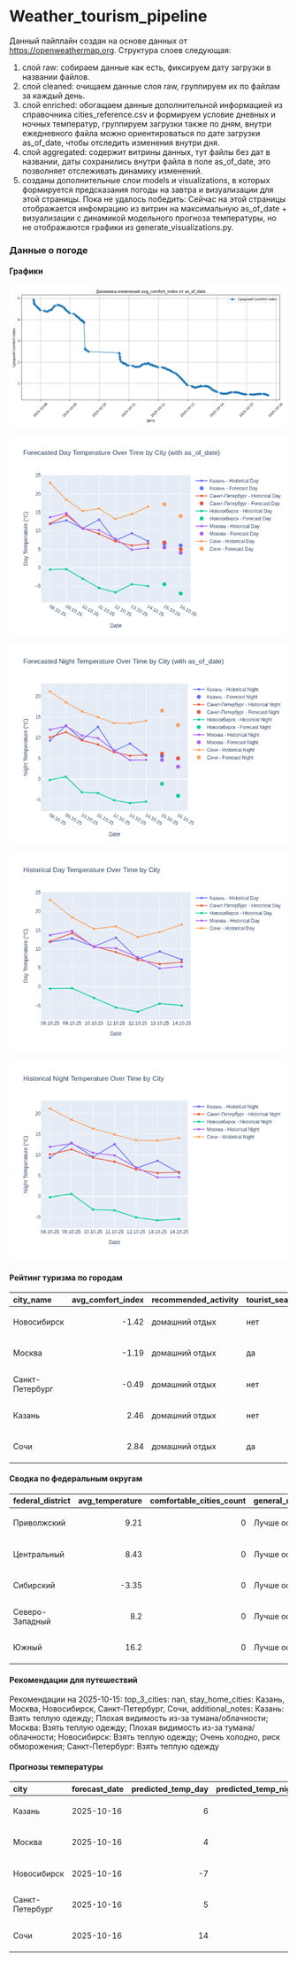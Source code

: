 # Weather_tourism_pipeline
Данный пайплайн создан на основе данных от https://openweathermap.org.
Структура слоев следующая:
  1) слой raw: 
  собираем данные как есть, фиксируем дату загрузки в названии файлов.
  2) слой cleaned:
  очищаем данные слоя raw, группируем их по файлам за каждый день.
  3) слой enriched:
  обогащаем данные дополнительной информацией из справочника cities_reference.csv и формируем условие дневных и ночных температур,
  группируем загрузки также по дням, внутри ежедневного файла можно ориентироваться по дате загрузки as_of_date, чтобы отследить изменения внутри дня.
  4) слой aggregated:
   содержит витрины данных, тут файлы без дат в названии, даты сохранились внутри файла в поле as_of_date, это позволняет отслеживать динамику изменений.
  6) созданы дополнительные слои models и visualizations, в которых формируется предсказания погоды на завтра и визуализации для этой страницы.
  Пока не удалось победить: Сейчас на этой страницы отображается инфомрацию из витрин на максимальную as_of_date + визуализации с динамикой модельного прогноза температуры, 
  но не отображаются графики из generate_visualizations.py.
<!-- WEATHER DATA START -->
### Данные о погоде

#### Графики
![Comfort Index Trend](data/visualizations/comfort_index_trend.png)

![Forecasted Day Temperature](data/visualizations/forecasted_day_temperature.png)

![Forecasted Night Temperature](data/visualizations/forecasted_night_temperature.png)

![Historical Day Temperature](data/visualizations/historical_day_temperature.png)

![Historical Night Temperature](data/visualizations/historical_night_temperature.png)

#### Рейтинг туризма по городам
| city_name       |   avg_comfort_index | recommended_activity   | tourist_season_match   | tourism_season   | tour_recommendation       | as_of_date          |
|:----------------|--------------------:|:-----------------------|:-----------------------|:-----------------|:--------------------------|:--------------------|
| Новосибирск     |               -1.42 | домашний отдых         | нет                    | Июнь-Август      | домашний отдых вне сезона | 2025-10-15 17:38:00 |
| Москва          |               -1.19 | домашний отдых         | да                     | Круглогодично    | домашний отдых в сезон    | 2025-10-15 17:38:00 |
| Санкт-Петербург |               -0.49 | домашний отдых         | нет                    | Май-Сентябрь     | домашний отдых вне сезона | 2025-10-15 17:38:00 |
| Казань          |                2.46 | домашний отдых         | нет                    | Май-Сентябрь     | домашний отдых вне сезона | 2025-10-15 17:38:00 |
| Сочи            |                2.84 | домашний отдых         | да                     | Май-Октябрь      | домашний отдых в сезон    | 2025-10-15 17:38:00 |

#### Сводка по федеральным округам
| federal_district   |   avg_temperature |   comfortable_cities_count | general_recommendation   | as_of_date          |
|:-------------------|------------------:|---------------------------:|:-------------------------|:--------------------|
| Приволжский        |              9.21 |                          0 | Лучше остаться дома      | 2025-10-15 17:38:00 |
| Центральный        |              8.43 |                          0 | Лучше остаться дома      | 2025-10-15 17:38:00 |
| Сибирский          |             -3.35 |                          0 | Лучше остаться дома      | 2025-10-15 17:38:00 |
| Северо-Западный    |              8.2  |                          0 | Лучше остаться дома      | 2025-10-15 17:38:00 |
| Южный              |             16.2  |                          0 | Лучше остаться дома      | 2025-10-15 17:38:00 |

#### Рекомендации для путешествий
Рекомендации на 2025-10-15: top_3_cities: nan, stay_home_cities: Казань, Москва, Новосибирск, Санкт-Петербург, Сочи, additional_notes: Казань: Взять теплую одежду; Плохая видимость из-за тумана/облачности; Москва: Взять теплую одежду; Плохая видимость из-за тумана/облачности; Новосибирск: Взять теплую одежду; Очень холодно, риск обморожения; Санкт-Петербург: Взять теплую одежду

#### Прогнозы температуры
| city            | forecast_date   |   predicted_temp_day |   predicted_temp_night | model_type       | as_of_date          |
|:----------------|:----------------|---------------------:|-----------------------:|:-----------------|:--------------------|
| Казань          | 2025-10-16      |                    6 |                      5 | LinearRegression | 2025-10-15 17:38:54 |
| Москва          | 2025-10-16      |                    4 |                      3 | LinearRegression | 2025-10-15 17:38:54 |
| Новосибирск     | 2025-10-16      |                   -7 |                     -4 | LinearRegression | 2025-10-15 17:38:54 |
| Санкт-Петербург | 2025-10-16      |                    5 |                      5 | LinearRegression | 2025-10-15 17:38:54 |
| Сочи            | 2025-10-16      |                   14 |                     13 | LinearRegression | 2025-10-15 17:38:54 |


<!-- WEATHER DATA END -->
